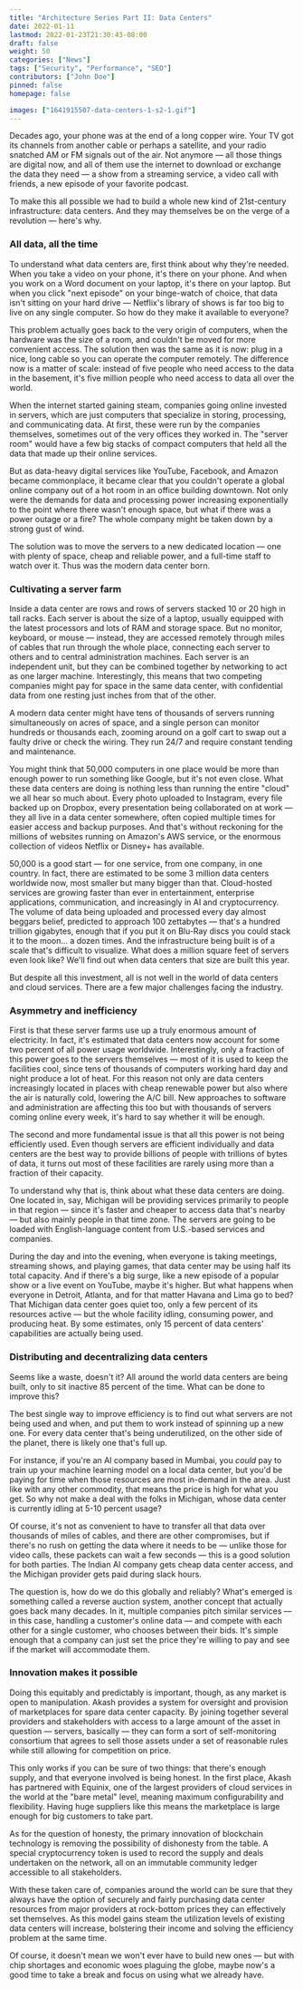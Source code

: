 ```yaml
---
title: "Architecture Series Part II: Data Centers"
date: 2022-01-11
lastmod: 2022-01-23T21:30:43-08:00
draft: false
weight: 50
categories: ["News"]
tags: ["Security", "Performance", "SEO"]
contributors: ["John Doe"]
pinned: false
homepage: false

images: ["1641915507-data-centers-1-s2-1.gif"]
---
```

Decades ago, your phone was at the end of a long copper wire. Your TV got its channels from another cable or perhaps a satellite, and your radio snatched AM or FM signals out of the air. Not anymore — all those things are digital now, and all of them use the internet to download or exchange the data they need — a show from a streaming service, a video call with friends, a new episode of your favorite podcast.

To make this all possible we had to build a whole new kind of 21st-century infrastructure: data centers. And they may themselves be on the verge of a revolution — here's why.

### All data, all the time

To understand what data centers are, first think about why they're needed. When you take a video on your phone, it's there on your phone. And when you work on a Word document on your laptop, it's there on your laptop. But when you click "next episode" on your binge-watch of choice, that data isn't sitting on your hard drive — Netflix's library of shows is far too big to live on any single computer. So how do they make it available to everyone?

This problem actually goes back to the very origin of computers, when the hardware was the size of a room, and couldn't be moved for more convenient access. The solution then was the same as it is now: plug in a nice, long cable so you can operate the computer remotely. The difference now is a matter of scale: instead of five people who need access to the data in the basement, it's five million people who need access to data all over the world.

When the internet started gaining steam, companies going online invested in servers, which are just computers that specialize in storing, processing, and communicating data. At first, these were run by the companies themselves, sometimes out of the very offices they worked in. The "server room" would have a few big stacks of compact computers that held all the data that made up their online services.

But as data-heavy digital services like YouTube, Facebook, and Amazon became commonplace, it became clear that you couldn't operate a global online company out of a hot room in an office building downtown. Not only were the demands for data and processing power increasing exponentially to the point where there wasn't enough space, but what if there was a power outage or a fire? The whole company might be taken down by a strong gust of wind.

The solution was to move the servers to a new dedicated location — one with plenty of space, cheap and reliable power, and a full-time staff to watch over it. Thus was the modern data center born.

### Cultivating a server farm

Inside a data center are rows and rows of servers stacked 10 or 20 high in tall racks. Each server is about the size of a laptop, usually equipped with the latest processors and lots of RAM and storage space. But no monitor, keyboard, or mouse — instead, they are accessed remotely through miles of cables that run through the whole place, connecting each server to others and to central administration machines. Each server is an independent unit, but they can be combined together by networking to act as one larger machine. Interestingly, this means that two competing companies might pay for space in the same data center, with confidential data from one resting just inches from that of the other.

A modern data center might have tens of thousands of servers running simultaneously on acres of space, and a single person can monitor hundreds or thousands each, zooming around on a golf cart to swap out a faulty drive or check the wiring. They run 24/7 and require constant tending and maintenance.

You might think that 50,000 computers in one place would be more than enough power to run something like Google, but it's not even close. What these data centers are doing is nothing less than running the entire "cloud" we all hear so much about. Every photo uploaded to Instagram, every file backed up on Dropbox, every presentation being collaborated on at work — they all live in a data center somewhere, often copied multiple times for easier access and backup purposes. And that's without reckoning for the millions of websites running on Amazon's AWS service, or the enormous collection of videos Netflix or Disney+ has available.

50,000 is a good start — for one service, from one company, in one country. In fact, there are estimated to be some 3 million data centers worldwide now, most smaller but many bigger than that. Cloud-hosted services are growing faster than ever in entertainment, enterprise applications, communication, and increasingly in AI and cryptocurrency. The volume of data being uploaded and processed every day almost beggars belief, predicted to approach 100 zettabytes — that's a hundred trillion gigabytes, enough that if you put it on Blu-Ray discs you could stack it to the moon... a dozen times. And the infrastructure being built is of a scale that's difficult to visualize. What does a million square feet of servers even look like? We'll find out when data centers that size are built this year.

But despite all this investment, all is not well in the world of data centers and cloud services. There are a few major challenges facing the industry.

### Asymmetry and inefficiency

First is that these server farms use up a truly enormous amount of electricity. In fact, it's estimated that data centers now account for some two percent of all power usage worldwide. Interestingly, only a fraction of this power goes to the servers themselves — most of it is used to keep the facilities cool, since tens of thousands of computers working hard day and night produce a lot of heat. For this reason not only are data centers increasingly located in places with cheap renewable power but also where the air is naturally cold, lowering the A/C bill. New approaches to software and administration are affecting this too but with thousands of servers coming online every week, it's hard to say whether it will be enough.

The second and more fundamental issue is that all this power is not being efficiently used. Even though servers are efficient individually and data centers are the best way to provide billions of people with trillions of bytes of data, it turns out most of these facilities are rarely using more than a fraction of their capacity.

To understand why that is, think about what these data centers are doing. One located in, say, Michigan will be providing services primarily to people in that region — since it's faster and cheaper to access data that's nearby — but also mainly people in that time zone. The servers are going to be loaded with English-language content from U.S.-based services and companies.

During the day and into the evening, when everyone is taking meetings, streaming shows, and playing games, that data center may be using half its total capacity. And if there's a big surge, like a new episode of a popular show or a live event on YouTube, maybe it's higher. But what happens when everyone in Detroit, Atlanta, and for that matter Havana and Lima go to bed? That Michigan data center goes quiet too, only a few percent of its resources active — but the whole facility idling, consuming power, and producing heat. By some estimates, only 15 percent of data centers' capabilities are actually being used.

### Distributing and decentralizing data centers

Seems like a waste, doesn't it? All around the world data centers are being built, only to sit inactive 85 percent of the time. What can be done to improve this?

The best single way to improve efficiency is to find out what servers are not being used and when, and put them to work instead of spinning up a new one. For every data center that's being underutilized, on the other side of the planet, there is likely one that's full up.

For instance, if you're an AI company based in Mumbai, you _could_ pay to train up your machine learning model on a local data center, but you'd be paying for time when those resources are most in-demand in the area. Just like with any other commodity, that means the price is high for what you get. So why not make a deal with the folks in Michigan, whose data center is currently idling at 5-10 percent usage?

Of course, it's not as convenient to have to transfer all that data over thousands of miles of cables, and there are other compromises, but if there's no rush on getting the data where it needs to be — unlike those for video calls, these packets can wait a few seconds — this is a good solution for both parties. The Indian AI company gets cheap data center access, and the Michigan provider gets paid during slack hours.

The question is, how do we do this globally and reliably? What's emerged is something called a reverse auction system, another concept that actually goes back many decades. In it, multiple companies pitch similar services — in this case, handling a customer's online data — and compete with each other for a single customer, who chooses between their bids. It's simple enough that a company can just set the price they're willing to pay and see if the market will accommodate them.

### Innovation makes it possible

Doing this equitably and predictably is important, though, as any market is open to manipulation. Akash provides a system for oversight and provision of marketplaces for spare data center capacity. By joining together several providers and stakeholders with access to a large amount of the asset in question — servers, basically — they can form a sort of self-monitoring consortium that agrees to sell those assets under a set of reasonable rules while still allowing for competition on price.

This only works if you can be sure of two things: that there's enough supply, and that everyone involved is being honest. In the first place, Akash has partnered with Equinix, one of the largest providers of cloud services in the world at the "bare metal" level, meaning maximum configurability and flexibility. Having huge suppliers like this means the marketplace is large enough for big customers to take part.

As for the question of honesty, the primary innovation of blockchain technology is removing the possibility of dishonesty from the table. A special cryptocurrency token is used to record the supply and deals undertaken on the network, all on an immutable community ledger accessible to all stakeholders.

With these taken care of, companies around the world can be sure that they always have the option of securely and fairly purchasing data center resources from major providers at rock-bottom prices they can effectively set themselves. As this model gains steam the utilization levels of existing data centers will increase, bolstering their income and solving the efficiency problem at the same time.

Of course, it doesn't mean we won't ever have to build new ones — but with chip shortages and economic woes plaguing the globe, maybe now's a good time to take a break and focus on using what we already have.